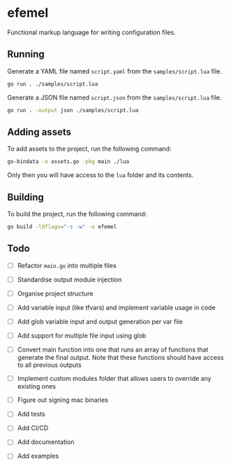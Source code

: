 # efemel

Functional markup language for writing configuration files.

## Running

Generate a YAML file named `script.yaml` from the `samples/script.lua` file.

```bash
go run . ./samples/script.lua
```

Generate a JSON file named `script.json` from the `samples/script.lua` file.

```bash
go run . -output json ./samples/script.lua
```

## Adding assets

To add assets to the project, run the following command:

```bash
go-bindata -o assets.go -pkg main ./lua
```

Only then you will have access to the `lua` folder and its contents.

## Building

To build the project, run the following command:

```bash
go build -ldflags="-s -w" -o efemel
```

## Todo

- [ ] Refactor `main.go` into multiple files
- [ ] Standardise output module injection
- [ ] Organise project structure

- [ ] Add variable input (like tfvars) and implement variable usage in code
- [ ] Add glob variable input and output generation per var file
- [ ] Add support for multiple file input using glob
- [ ] Convert main function into one that runs an array of functions that generate the final output. Note that these functions should have access to all previous outputs
- [ ] Implement custom modules folder that allows users to override any existing ones
- [ ] Figure out signing mac binaries
- [ ] Add tests
- [ ] Add CI/CD
- [ ] Add documentation
- [ ] Add examples
